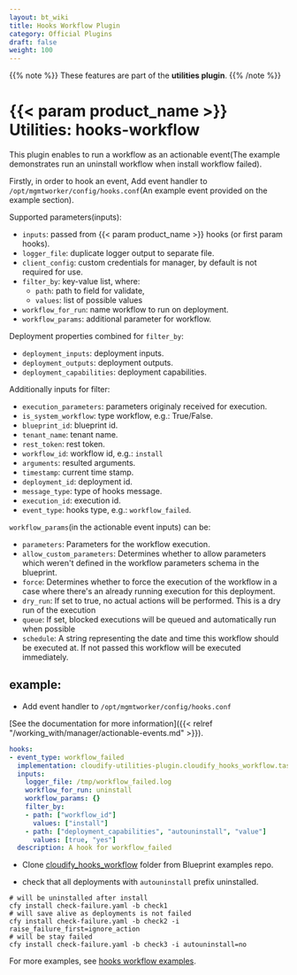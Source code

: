 ```yaml
---
layout: bt_wiki
title: Hooks Workflow Plugin
category: Official Plugins
draft: false
weight: 100
---
```

{{% note %}}
These features are part of the **utilities plugin**.
{{% /note %}}

# {{< param product_name >}} Utilities: hooks-workflow

This plugin enables to run a workflow as an actionable event(The example demonstrates run an uninstall workflow when  install workflow failed).

Firstly, in order to hook an event, Add event handler to `/opt/mgmtworker/config/hooks.conf`(An example event provided on the example section).

Supported parameters(inputs):

  * `inputs`: passed from {{< param product_name >}} hooks (or first param hooks).
  * `logger_file`: duplicate logger output to separate file.
  * `client_config`: custom credentials for manager, by default is not required for use.
  * `filter_by`: key-value list, where:
    * `path`: path to field for validate,
    * `values`: list of possible values
  * `workflow_for_run`: name workflow to run on deployment.
  * `workflow_params`: additional parameter for workflow.

Deployment properties combined for `filter_by`:

 * `deployment_inputs`: deployment inputs.
 * `deployment_outputs`: deployment outputs.
 * `deployment_capabilities`: deployment capabilities.

Additionally inputs for filter:

 * `execution_parameters`: parameters originaly received for execution.
 * `is_system_workflow`: type workflow, e.g.: True/False.
 * `blueprint_id`: blueprint id.
 * `tenant_name`: tenant name.
 * `rest_token`: rest token.
 * `workflow_id`: workflow id, e.g.: `install`
 * `arguments`: resulted arguments.
 * `timestamp`: current time stamp.
 * `deployment_id`: deployment id.
 * `message_type`: type of hooks message.
 * `execution_id`: execution id.
 * `event_type`: hooks type, e.g.: `workflow_failed`.


`workflow_params`(in the actionable event inputs) can be:

 * `parameters`: Parameters for the workflow execution.
 * `allow_custom_parameters`: Determines whether to allow parameters which
  weren't defined in the workflow parameters schema in the blueprint.
 * `force`: Determines whether to force the execution of the workflow in a
  case where there's an already running execution for this deployment.
 * `dry_run`: If set to true, no actual actions will be performed. This is
  a dry run of the execution
 * `queue`: If set, blocked executions will be queued and automatically run
  when possible
 * `schedule`: A string representing the date and time this workflow should
  be executed at. If not passed this workflow will be executed immediately.

## example:

 * Add event handler to `/opt/mgmtworker/config/hooks.conf`

[See the documentation for more information]({{< relref "/working_with/manager/actionable-events.md" >}}).
```yaml
hooks:
- event_type: workflow_failed
  implementation: cloudify-utilities-plugin.cloudify_hooks_workflow.tasks.run_workflow
  inputs:
    logger_file: /tmp/workflow_failed.log
    workflow_for_run: uninstall
    workflow_params: {}
    filter_by:
    - path: ["workflow_id"]
      values: ["install"]
    - path: ["deployment_capabilities", "autouninstall", "value"]
      values: [true, "yes"]
  description: A hook for workflow_failed
```

 * Clone [cloudify_hooks_workflow](https://github.com/cloudify-community/blueprint-examples/tree/master/utilities-examples/cloudify_hooks_workflow) folder from Blueprint examples repo.

 * check that all deployments with `autouninstall` prefix uninstalled.
```shell
# will be uninstalled after install
cfy install check-failure.yaml -b check1
# will save alive as deployments is not failed
cfy install check-failure.yaml -b check2 -i raise_failure_first=ignore_action
# will be stay failed
cfy install check-failure.yaml -b check3 -i autouninstall=no
```
For more examples, see [hooks workflow examples](https://github.com/cloudify-community/blueprint-examples/tree/master/utilities-examples/cloudify_hooks_workflow).
